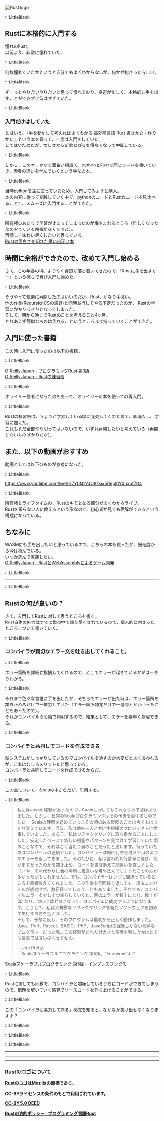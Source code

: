 

![Rust logo](/img/rust-logo-512x512.png)    

:::LittleBlank    

## Rustに本格的に入門する      

憧れのRust。    
以前より、非常に憧れていた。    

:::LittleBlank    

何故憧れていたかというと自分でもよくわからないが、何かが刺さったらしい。    

:::LittleBlank    

ずーっとやりたいやりたいと思って憧れており、身辺が忙しく、本格的に手を出すことができずに時はすぎていた。    

:::LittleBlank    

### 入門だけはしていた  

とはいえ、「手を動かして考えればよくわかる 高効率言語 Rust 書きかた・作りかた」という本を買って、一度は入門をしていた。    
してはいたのだが、忙しさから断念せざるを得なくなって中断している。    

:::LittleBlank  

しかし、この本、かなり面白い構成で、pythonとRustで同じコードを書いていき、両者の違いを学んでいくという手法の本。    

:::LittleBlank  

当時pythonを主に使っていたため、入門してみようと購入。  
本の内容に従って実践していく中で、pythonのコードとRustのコードを見比べることで、スムーズに入門することができた。    

:::LittleBlank  

所有権のあたりで学習が止まってしまったのが悔やまれるところ（忙しくなったためやっている余裕がなくなった）。    
再読して味わい尽くしたいと思っている。  
[Rustの面白さを知れた思い出深い本](https://www.socym.co.jp/book/1351)    

## 時間に余裕ができたので、改めて入門し始める    

さて、この年齢の頃、ようやく身辺が落ち着いてきたので、「Rustに手を出すかー」という感じで再び入門し始めた。    

:::LittleBlank    

そうやって気楽に再開したのはいいのだが、Rust、かなり手強い。    
他の作業(RecursionCSの課題)と同時並行してやる予定だったのが、 Rustの学習にかかりっきりになってしまった。    
そして、朝から晩までRustのことを考えること4ヶ月。  
とりあえず簡単なものは作れる、というところまで持っていくことができた。  

## 入門に使った書籍    

この時に入門に使ったのは以下の書籍。    

:::LittleBlank    

[O'Reilly Japan - プログラミングRust 第3版](https://www.oreilly.co.jp/books/9784873119786/)    
[O'Reilly Japan - Rustの練習帳](https://www.oreilly.co.jp/books/9784814400584/)    

:::LittleBlank    

オライリー信者になったのもあって、オライリーの本を使っての再入門。    

:::LittleBlank    

Rustの練習帳は、ちょうど学習している頃に発売してくれたので、即購入し、学習に加えた。    
これもまだ全部やり切ってはいないので、いずれ再開したいと考えている（再開したいものばかりだな）。    

## また、以下の動画がおすすめ      

動画としては以下のものが参考になった。    

:::LittleBlank    

https://www.youtube.com/live/lG7YbM2AfU8?si=5i1epl0YOnxbf7R4    

:::LittleBlank    

所有権とライフタイムの、Rustのキモとなる部分がよくわかるライブ。      
Rustを知らない人に教えるという形なので、初心者が見ても理解ができるという構成になっている。      

## ちなみに    

WASMにも手を出したいと思っているので、こちらの本も買ったが、優先度から今は積んでいる。    
いつか読んで実践したい。    
[O'Reilly Japan - RustとWebAssemblyによるゲーム開発](https://www.oreilly.co.jp/books/9784814400393/)    

:::LittleBlank  

---  

:::LittleBlank  

## Rustの何が良いの？    

さて、入門してRustに対して思うところを書く。    
Rust自体の魅力はすでに世の中で語り尽くされているので、個人的に刺さったところについて書いていく。    

:::LittleBlank    

### コンパイラが親切なエラー文を吐き出してくれること。    

:::LittleBlank    

エラー箇所を詳細に指摘してくれるので、どこでエラーが起きているかがはっきりわかる。    

:::LittleBlank    

それまで色々な言語に手を出したが、そちらでエラーが出た時は、エラー箇所を突き止めるだけで一苦労していた（エラー箇所特定だけで一週間とかかかったこともあったので）。    
それがコンパイルの段階で判明するので、結果として、エラーを素早く処理できる。    

:::LittleBlank    

### コンパイラと共同してコードを作成できる  


型システムがしっかりしているのでコンパイルを通すのが大変だとよく言われるが、これはむしろメリットだと思っている。    
コンパイラと共同してコードを作成できるからだ。  

:::LittleBlank    

この点について、Scalaの本からだが、引用する。    

:::LittleBlank    

> 私にはJavaの経験があったので、Scalaに対してもそれなりの予想はありました。しかし、日常のScalaプログラミングはその予想を裏切るものでした。 Scalaの理解を進めていったその頃のある冒険のことは今でもはっきり覚えています。当時、私は他の一人と共に中規模のプロジェクトに従事していました。ある日、私はリファクタリングに取り掛かることにしました。安定したペースで新しい機能やパターンを見つけて学習していた頃のことなので、それはごく当たり前のことだったと思います。待っていたのはコンパイルの連続でした。コンパイラーは毎回行番号付きで山のようなエラーを返してきました。そのたびに、私は言われた行番号に飛び、何がまずかったのかを突き止め、コードを書き換えて間違いを直しました（いや、その代わりに他の場所に間違いを埋め込んでしまったことの方が多かったかもしれません）。でも、コンパイラーはいつも間違っているところを直接教えてくれました。この作業を何回繰り返しても一度もコンパイルが成功せず、数日経ってしまうこともありました。それでも、コンパイルエラーを少しずつ減らしていくと、百のエラーが数十になり、数十が2になり、ついにはゼロになって、コンパイルに成功するようになります。こうして、私は大規模なリファクタリングを経たソフトウェアを初めて実行する時を迎えました。      
> そして、予想に反し、そのプログラムは最初から正しく動作しました。Java、Perl、Pascal、BASIC、PHP、JavaScriptの経験しかない未熟なプログラマーだった私にこの経験がどれだけ大きな影響を残したかはとても言葉では言い尽くせません。      
>     
> -- Jon Pretty      
> 「Scalaスケーラブルプログラミング 第5版」"Foreword"より       

[Scalaスケーラブルプログラミング 第5版 - インプレスブックス](https://book.impress.co.jp/books/1119101190)    

:::LittleBlank    

Rustに関しても同様で、コンパイラと喧嘩しているうちにコードができてしまうので、問題を解いていく感覚でソースコードを作り上げることができる。  

:::LittleBlank    

この「コンパイラと協力して作る」感覚を知ると、なかなか抜け出せなくなりますよ？  

:::LittleBlank    

:::LittleBlank    

:::LittleBlank    

---  

---  

---  


### Rustのロゴについて    


**RustのロゴはMozillaの商標であり、**

**CC-BYライセンスの条件のもとで利用されています。**

**[CC-BY 5.0 DEED](https://creativecommons.org/licenses/by/4.0/deed.ja)**

**[Rustの法的ポリシー · プログラミング言語Rust](https://prev.rust-lang.org/ja-JP/legal.html)**
